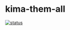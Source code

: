 # kima-them-all

[![status](https://api.shippable.com/projects/5cadbabcdaf54c0007d257f6/badge?branch=master)]()